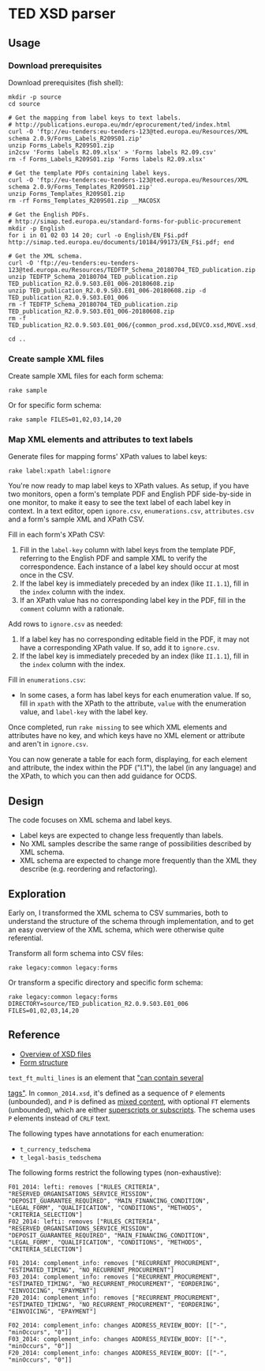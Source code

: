 # TED XSD parser

## Usage

### Download prerequisites

Download prerequisites (fish shell):

    mkdir -p source
    cd source

    # Get the mapping from label keys to text labels.
    # http://publications.europa.eu/mdr/eprocurement/ted/index.html
    curl -O 'ftp://eu-tenders:eu-tenders-123@ted.europa.eu/Resources/XML schema 2.0.9/Forms_Labels_R209S01.zip'
    unzip Forms_Labels_R209S01.zip
    in2csv 'Forms labels R2.09.xlsx' > 'Forms labels R2.09.csv'
    rm -f Forms_Labels_R209S01.zip 'Forms labels R2.09.xlsx'

    # Get the template PDFs containing label keys.
    curl -O 'ftp://eu-tenders:eu-tenders-123@ted.europa.eu/Resources/XML schema 2.0.9/Forms_Templates_R209S01.zip'
    unzip Forms_Templates_R209S01.zip
    rm -rf Forms_Templates_R209S01.zip __MACOSX

    # Get the English PDFs.
    # http://simap.ted.europa.eu/standard-forms-for-public-procurement
    mkdir -p English
    for i in 01 02 03 14 20; curl -o English/EN_F$i.pdf http://simap.ted.europa.eu/documents/10184/99173/EN_F$i.pdf; end

    # Get the XML schema.
    curl -O 'ftp://eu-tenders:eu-tenders-123@ted.europa.eu/Resources/TEDFTP_Schema_20180704_TED_publication.zip'
    unzip TEDFTP_Schema_20180704_TED_publication.zip TED_publication_R2.0.9.S03.E01_006-20180608.zip
    unzip TED_publication_R2.0.9.S03.E01_006-20180608.zip -d TED_publication_R2.0.9.S03.E01_006
    rm -f TEDFTP_Schema_20180704_TED_publication.zip TED_publication_R2.0.9.S03.E01_006-20180608.zip
    rm -f TED_publication_R2.0.9.S03.E01_006/{common_prod.xsd,DEVCO.xsd,MOVE.xsd,TED_EXPORT.xsd,xlink.xsd}

    cd ..

### Create sample XML files

Create sample XML files for each form schema:

    rake sample

Or for specific form schema:

    rake sample FILES=01,02,03,14,20

### Map XML elements and attributes to text labels

Generate files for mapping forms' XPath values to label keys:

    rake label:xpath label:ignore

You're now ready to map label keys to XPath values. As setup, if you have two monitors, open a form's template PDF and English PDF side-by-side in one monitor, to make it easy to see the text label of each label key in context. In a text editor, open `ignore.csv`, `enumerations.csv`, `attributes.csv` and a form's sample XML and XPath CSV.

Fill in each form's XPath CSV:

1. Fill in the `label-key` column with label keys from the template PDF, referring to the English PDF and sample XML to verify the correspondence. Each instance of a label key should occur at most once in the CSV.
1. If the label key is immediately preceded by an index (like `II.1.1`), fill in the `index` column with the index.
1. If an XPath value has no corresponding label key in the PDF, fill in the `comment` column with a rationale.

Add rows to `ignore.csv` as needed:

1. If a label key has no corresponding editable field in the PDF, it may not have a corresponding XPath value. If so, add it to `ignore.csv`.
1. If the label key is immediately preceded by an index (like `II.1.1`), fill in the `index` column with the index.

Fill in `enumerations.csv`:

* In some cases, a form has label keys for each enumeration value. If so, fill in `xpath` with the XPath to the attribute, `value` with the enumeration value, and `label-key` with the label key.

Once completed, run `rake missing` to see which XML elements and attributes have no key, and which keys have no XML element or attribute and aren't in `ignore.csv`.

You can now generate a table for each form, displaying, for each element and attribute, the index within the PDF ("I.1"), the label (in any language) and the XPath, to which you can then add guidance for OCDS.

## Design

The code focuses on XML schema and label keys.

* Label keys are expected to change less frequently than labels.
* No XML samples describe the same range of possibilities described by XML schema.
* XML schema are expected to change more frequently than the XML they describe (e.g. reordering and refactoring).

## Exploration

Early on, I transformed the XML schema to CSV summaries, both to understand the structure of the schema through implementation, and to get an easy overview of the XML schema, which were otherwise quite referential.

Transform all form schema into CSV files:

    rake legacy:common legacy:forms

Or transform a specific directory and specific form schema:

    rake legacy:common legacy:forms DIRECTORY=source/TED_publication_R2.0.9.S03.E01_006 FILES=01,02,03,14,20

## Reference

* [Overview of XSD files](https://webgate.ec.europa.eu/fpfis/wikis/pages/viewpage.action?spaceKey=TEDeSender&title=XML+Schema+2.0.9#XMLSchema2.0.9-2.1.Overview)
* [Form structure](https://webgate.ec.europa.eu/fpfis/wikis/pages/viewpage.action?spaceKey=TEDeSender&title=XML+Schema+2.0.9#XMLSchema2.0.9-2.2.Formstructure)

`text_ft_multi_lines` is an element that ["can contain several <P> tags"](https://webgate.ec.europa.eu/fpfis/wikis/pages/viewpage.action?spaceKey=TEDeSender&title=XML+Schema+2.0.9#XMLSchema2.0.9-2.5.Textfieldsizelimitation). In `common_2014.xsd`, it's defined as a sequence of `P` elements (unbounded), and `P` is defined as [mixed content](https://www.w3.org/TR/xmlschema-0/#mixedContent), with optional `FT` elements (unbounded), which are either [superscripts or subscripts](http://simap.ted.europa.eu/documents/10184/45895/esenders_faq_en.pdf/14f88d13-7d5d-4f8f-b6a0-9bcbe7aa9351#page=16). The schema uses `P` elements instead of `CRLF` text.

The following types have annotations for each enumeration:

* `t_currency_tedschema`
* `t_legal-basis_tedschema`

The following forms restrict the following types (non-exhaustive):

    F01_2014: lefti: removes ["RULES_CRITERIA", "RESERVED_ORGANISATIONS_SERVICE_MISSION", "DEPOSIT_GUARANTEE_REQUIRED", "MAIN_FINANCING_CONDITION", "LEGAL_FORM", "QUALIFICATION", "CONDITIONS", "METHODS", "CRITERIA_SELECTION"]
    F02_2014: lefti: removes ["RULES_CRITERIA", "RESERVED_ORGANISATIONS_SERVICE_MISSION", "DEPOSIT_GUARANTEE_REQUIRED", "MAIN_FINANCING_CONDITION", "LEGAL_FORM", "QUALIFICATION", "CONDITIONS", "METHODS", "CRITERIA_SELECTION"]

    F01_2014: complement_info: removes ["RECURRENT_PROCUREMENT", "ESTIMATED_TIMING", "NO_RECURRENT_PROCUREMENT"]
    F03_2014: complement_info: removes ["RECURRENT_PROCUREMENT", "ESTIMATED_TIMING", "NO_RECURRENT_PROCUREMENT", "EORDERING", "EINVOICING", "EPAYMENT"]
    F20_2014: complement_info: removes ["RECURRENT_PROCUREMENT", "ESTIMATED_TIMING", "NO_RECURRENT_PROCUREMENT", "EORDERING", "EINVOICING", "EPAYMENT"]

    F02_2014: complement_info: changes ADDRESS_REVIEW_BODY: [["-", "minOccurs", "0"]]
    F03_2014: complement_info: changes ADDRESS_REVIEW_BODY: [["-", "minOccurs", "0"]]
    F20_2014: complement_info: changes ADDRESS_REVIEW_BODY: [["-", "minOccurs", "0"]]
